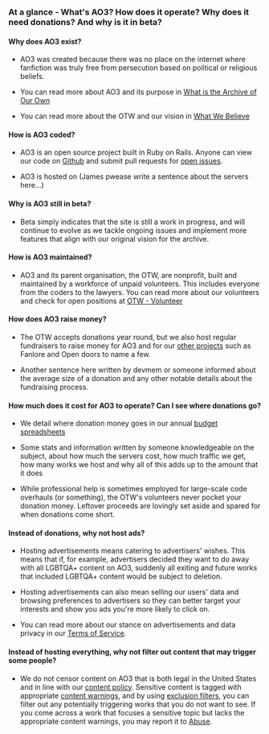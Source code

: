 ### At a glance - What's AO3? How does it operate? Why does it need donations? And why is it in beta?

#### Why does AO3 exist?

   - AO3 was created because there was no place on the internet where fanfiction was truly free from persecution based on political or religious beliefs.

   - You can read more about AO3 and its purpose in [What is the Archive of Our Own](https://archiveofourown.org/faq/about-the-archive?language_id=en#whatisao3)

   - You can read more about the OTW and our vision in [What We Believe](http://www.transformativeworks.org/what_we_believe/)



#### How is AO3 coded?

   - AO3 is an open source project built in Ruby on Rails. Anyone can view our code on [Github](https://github.com/otwcode/otwarchive) and submit pull requests for [open issues](https://otwarchive.atlassian.net/projects/AO3/issues).

   - AO3 is hosted on (James pwease write a sentence about the servers here...)



#### Why is AO3 still in beta?
   
   - Beta simply indicates that the site is still a work in progress, and will continue to evolve as we tackle ongoing issues and implement more features that align with our original vision for the archive.



#### How is AO3 maintained?

   - AO3 and its parent organisation, the OTW, are nonprofit, built and maintained by a workforce of unpaid volunteers. This includes everyone from the coders to the lawyers. You can read more about our volunteers and check for open positions at [OTW - Volunteer](http://www.transformativeworks.org/volunteer/)



#### How does AO3 raise money?
   
   - The OTW accepts donations year round, but we also host regular fundraisers to raise money for AO3 and for our [other projects](http://www.transformativeworks.org/our-projects/) such as Fanlore and Open doors to name a few.

   - Another sentence here written by devmem or someone informed about the average size of a donation and any other notable details about the fundraising process.



#### How much does it cost for AO3 to operate? Can I see where donations go?

   - We detail where donation money goes in our annual [budget spreadsheets](http://www.transformativeworks.org/committees/finance-committee/)

   - Some stats and information written by someone knowledgeable on the subject, about how much the servers cost, how much traffic we get, how many works we host and why all of this adds up to the amount that it does

   - While professional help is sometimes employed for large-scale code overhauls (or something), the OTW's volunteers never pocket your donation money. Leftover proceeds are lovingly set aside and spared for when donations come short.



#### Instead of donations, why not host ads?

   - Hosting advertisements means catering to advertisers' wishes. This means that if, for example, advertisers decided they want to do away with all LGBTQA+ content on AO3, suddenly all exiting and future works that included LGBTQA+ content would be subject to deletion.

   - Hosting advertisements can also mean selling our users' data and browsing preferences to advertisers so they can better target your interests and show you ads you're more likely to click on.

   - You can read more about our stance on advertisements and data privacy in our [Terms of Service](https://archiveofourown.org/tos).



#### Instead of hosting everything, why not filter out content that may trigger some people?

   - We do not censor content on AO3 that is both legal in the United States and in line with our [content policy](https://archiveofourown.org/tos#content). Sensitive content is tagged with appropriate [content warnings](https://archiveofourown.org/tos#IV.K.), and by using [exclusion filters](https://archiveofourown.org/admin_posts/10575), you can filter out any potentially triggering works that you do not want to see. If you come across a work that focuses a sensitive topic but lacks the appropriate content warnings, you may report it to [Abuse](https://archiveofourown.org/abuse_reports/new).
